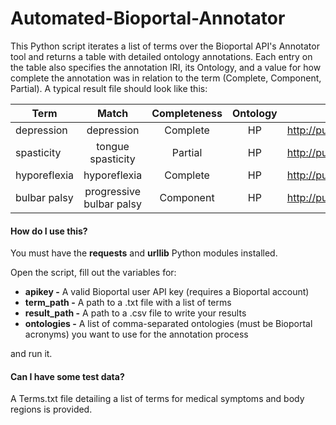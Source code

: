 # Automated-Bioportal-Annotator
This Python script iterates a list of terms over the Bioportal API's Annotator tool and returns a table with detailed ontology annotations. 
Each entry on the table also specifies the annotation IRI, its Ontology, and a value for how complete the annotation was in relation to the term (Complete, Component, Partial). A typical result file should look like this:

| Term        | Match           | Completeness  | Ontology | IRI|
| ------------- |:-------------:|:-------------:|:-------:|:-------------:|
|depression	|depression	|Complete	|HP	|http://purl.obolibrary.org/obo/HP_0000716|
|spasticity	|tongue spasticity	|Partial	|HP|	http://purl.obolibrary.org/obo/HP_0001257|
|hyporeflexia	|hyporeflexia	|Complete|	HP	|http://purl.obolibrary.org/obo/HP_0001265|
|bulbar palsy	|progressive bulbar palsy|Component	|HP|	http://purl.obolibrary.org/obo/HP_0001283	|




#### How do I use this?
You must have the **requests** and **urllib** Python modules installed.

Open the script, fill out the variables for:
- __apikey -__ A valid Bioportal user API key (requires a Bioportal account)
- __term_path -__ A path to a .txt file with a list of terms
- __result_path -__ A path to a .csv file to write your results
- __ontologies -__ A list of comma-separated ontologies (must be Bioportal acronyms) you want to use for the annotation process

and run it.


#### Can I have some test data?
A Terms.txt file detailing a list of terms for medical symptoms and body regions is provided.
